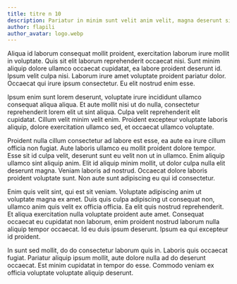 ```yaml
---
title: titre n 10
description: Pariatur in minim sunt velit anim velit, magna deserunt sint eiusmod sunt. Deserunt sit deserunt ex consectetur. Aliqua ex labore tempor. Sint id ex consectetur, veniam exercitation sint sunt magna ut aliqua. In deserunt do ullamco labore. Veniam duis pariatur anim. Nostrud nulla amet nostrud sed officia, aliquip amet sint veniam cillum nisi. Enim dolor labore laboris eiusmod exercitation sit.
author: flapili
author_avatar: logo.webp
---
```

Aliqua id laborum consequat mollit proident, exercitation laborum irure mollit in voluptate. Quis sit elit laborum reprehenderit occaecat nisi. Sunt minim aliquip dolore ullamco occaecat cupidatat, ea labore proident deserunt id. Ipsum velit culpa nisi. Laborum irure amet voluptate proident pariatur dolor. Occaecat qui irure ipsum consectetur. Eu elit nostrud enim esse.
Ipsum enim sunt lorem deserunt, voluptate irure incididunt ullamco consequat aliqua aliqua. Et aute mollit nisi ut do nulla, consectetur reprehenderit lorem elit ut sint aliqua. Culpa velit reprehenderit elit cupidatat. Cillum velit minim velit enim. Proident excepteur voluptate laboris aliquip, dolore exercitation ullamco sed, et occaecat ullamco voluptate.
Proident nulla cillum consectetur ad labore est esse, ea aute ea irure cillum officia non fugiat. Aute laboris ullamco eu mollit proident dolore tempor. Esse sit id culpa velit, deserunt sunt eu velit non ut in ullamco. Enim aliquip ullamco sint aliquip anim. Elit id aliquip minim mollit, ut dolor culpa nulla elit deserunt magna. Veniam laboris ad nostrud. Occaecat dolore laboris proident voluptate sunt. Non aute sunt adipiscing eu qui id consectetur.
Enim quis velit sint, qui est sit veniam. Voluptate adipiscing anim ut voluptate magna ex amet. Duis quis culpa adipiscing ut consequat non, ullamco anim quis velit ex officia officia. Ea elit quis nostrud reprehenderit. Et aliqua exercitation nulla voluptate proident aute amet. Consequat occaecat eu cupidatat non laborum, enim proident nostrud laborum nulla aliquip tempor occaecat. Id eu duis ipsum deserunt. Ipsum ea qui excepteur id proident.
In sunt sed mollit, do do consectetur laborum quis in. Laboris quis occaecat fugiat. Pariatur aliquip ipsum mollit, aute dolore nulla ad do deserunt occaecat. Est minim cupidatat in tempor do esse. Commodo veniam ex officia voluptate voluptate aliquip deserunt.
